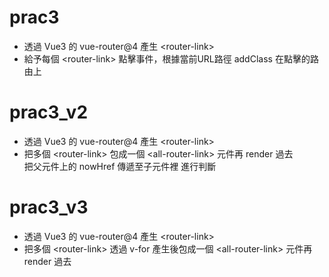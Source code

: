 # prac3
* 透過 Vue3 的 vue-router@4 產生 <router-link\>
* 給予每個 <router-link\> 點擊事件，根據當前URL路徑 addClass 在點擊的路由上
# prac3_v2
* 透過 Vue3 的 vue-router@4 產生 <router-link\>
* 把多個 <router-link\> 包成一個 <all-router-link\> 元件再 render 過去  
把父元件上的 nowHref 傳遞至子元件裡 進行判斷
# prac3_v3
* 透過 Vue3 的 vue-router@4 產生 <router-link\>
* 把多個 <router-link\> 透過 v-for 產生後包成一個 <all-router-link\> 元件再 render 過去
